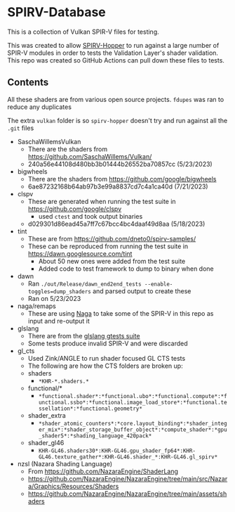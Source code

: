 # SPIRV-Database

This is a collection of Vulkan SPIR-V files for testing.

This was created to allow [SPIRV-Hopper](https://github.com/KhronosGroup/Vulkan-ValidationLayers/tree/main/tests/spirv_hopper) to run against a large number of SPIR-V modules in order to tests the Validation Layer's shader validation. This repo was created so GitHub Actions can pull down these files to tests.

## Contents

All these shaders are from various open source projects. `fdupes` was ran to reduce any duplicates

The extra `vulkan` folder is so `spirv-hopper` doesn't try and run against all the `.git` files

- SaschaWillemsVulkan
    - There are the shaders from https://github.com/SaschaWillems/Vulkan/
    - 240a56e44108d480bb3b01444b26552ba70857cc (5/23/2023)
- bigwheels
    - There are the shaders from https://github.com/google/bigwheels
    - 6ae87232168b64ab97b3e99a8837cd7c4a1ca40d (7/21/2023)
- clspv
    - These are generated when running the test suite in https://github.com/google/clspv
        - used `ctest` and took output binaries
    - d029301d86ead45a7ff7c67bcc4bc4daaf49d8aa (5/18/2023)
- tint
    - These are from https://github.com/dneto0/spirv-samples/
    - These can be reproduced from running the test suite in https://dawn.googlesource.com/tint
        - About 50 new ones were added from the test suite
        - Added code to test framework to dump to binary when done
- dawn
    - Ran `./out/Release/dawn_end2end_tests --enable-toggles=dump_shaders` and parsed output to create these
    - Ran on 5/23/2023
- naga/remaps
    - These are using [Naga](https://github.com/gfx-rs/naga) to take some of the SPIR-V in this repo as input and re-output it
- glslang
    - There are from the [glslang gtests suite](https://github.com/KhronosGroup/glslang/tree/main/gtests)
    - Some tests produce invalid SPIR-V and were discarded
- gl_cts
    - Used Zink/ANGLE to run shader focused GL CTS tests
    - The following are how the CTS folders are broken up:
    - shaders
        - `*KHR-*.shaders.*`
    - functional/*
        - `*functional.shader*:*functional.ubo*:*functional.compute*:*functional.ssbo*:*functional.image_load_store*:*functional.tessellation*:*functional.geometry*`
    - shader_extra
        - `*shader_atomic_counters*:*core.layout_binding*:*shader_integer_mix*:*shader_storage_buffer_object*:*compute_shader*:*gpu_shader5*:*shading_language_420pack*`
    - shader_gl46
        - `KHR-GL46.shaders30*:KHR-GL46.gpu_shader_fp64*:KHR-GL46.texture_gather*:KHR-GL46.shader_*:KHR-GL46.gl_spirv*`
- nzsl (Nazara Shading Language)
    - From https://github.com/NazaraEngine/ShaderLang
    - https://github.com/NazaraEngine/NazaraEngine/tree/main/src/Nazara/Graphics/Resources/Shaders
    - https://github.com/NazaraEngine/NazaraEngine/tree/main/assets/shaders